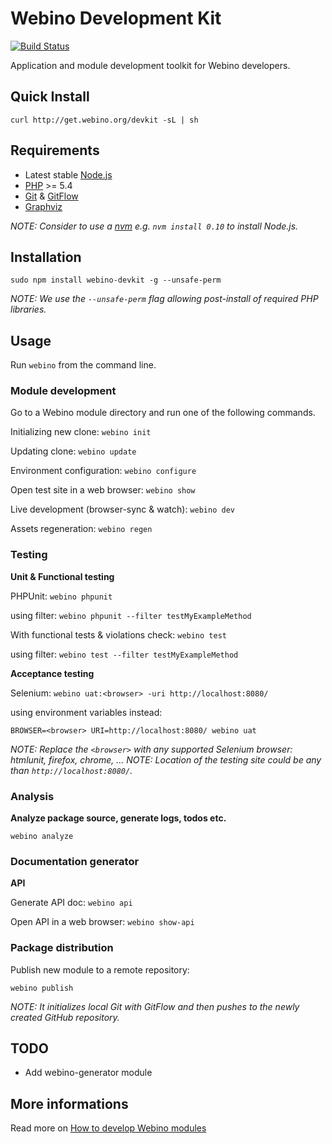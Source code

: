 # Webino Development Kit

[![Build Status](https://travis-ci.org/webino/webino-devkit.svg?branch=develop)](https://travis-ci.org/webino/webino-devkit)

Application and module development toolkit for Webino developers.

## Quick Install

`curl http://get.webino.org/devkit -sL | sh`

## Requirements

- Latest stable [Node.js](http://nodejs.org/)
- [PHP](http://php.net/) >= 5.4
- [Git](http://git-scm.com) & [GitFlow](https://github.com/nvie/gitflow)
- [Graphviz](http://www.graphviz.org)

*NOTE: Consider to use a [nvm](https://github.com/creationix/nvm) e.g. `nvm install 0.10` to install Node.js.*

## Installation

`sudo npm install webino-devkit -g --unsafe-perm`

*NOTE: We use the `--unsafe-perm` flag allowing post-install of required PHP libraries.*

## Usage

Run `webino` from the command line.

### Module development

Go to a Webino module directory and run one of the following commands.

Initializing new clone: `webino init`

Updating clone: `webino update`

Environment configuration: `webino configure`

Open test site in a web browser: `webino show`

Live development (browser-sync & watch): `webino dev`

Assets regeneration: `webino regen`

### Testing

**Unit & Functional testing**

PHPUnit: `webino phpunit`

using filter: `webino phpunit --filter testMyExampleMethod`

With functional tests & violations check: `webino test`

using filter: `webino test --filter testMyExampleMethod`

**Acceptance testing**

Selenium: `webino uat:<browser> -uri http://localhost:8080/`

using environment variables instead:

`BROWSER=<browser> URI=http://localhost:8080/ webino uat`

*NOTE: Replace the `<browser>` with any supported Selenium browser: htmlunit, firefox, chrome, ...*
*NOTE: Location of the testing site could be any than `http://localhost:8080/`.*

### Analysis

**Analyze package source, generate logs, todos etc.**

`webino analyze`

### Documentation generator

**API**

Generate API doc: `webino api`

Open API in a web browser: `webino show-api`

### Package distribution

Publish new module to a remote repository:

`webino publish`

*NOTE: It initializes local Git with GitFlow and then pushes to the newly created GitHub repository.*

## TODO

- Add webino-generator module

## More informations

Read more on [How to develop Webino modules](https://github.com/webino/Webino/wiki/How-to-develop-Webino-modules)
